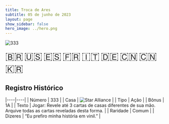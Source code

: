 ```yaml
---
title: Troca de Ares
subtitle: 05 de junho de 2023
layout: page
show_sidebar: false
hero_image: ../hero.png
---
```


![333](https://mastervault-storage-prod.s3.amazonaws.com/media/card_front/pt/600_333_ddf262085631_pt.png)

<span title="Português" style="font-size: 32px;cursor: pointer;" onclick="javascript:document.querySelector('img[alt=\'333\']').src=document.querySelector('img[alt=\'333\']').src.replace(/card_front\/[^/]+/, 'card_front/pt').replace(/_[^/.0-9]+\.png/, '_pt.png')">🇧🇷</span>
<span title="English" style="font-size: 32px;cursor: pointer;" onclick="javascript:document.querySelector('img[alt=\'333\']').src=document.querySelector('img[alt=\'333\']').src.replace(/card_front\/[^/]+/, 'card_front/en').replace(/_[^/.0-9]+\.png/, '_en.png')">🇺🇸</span>
<span title="Español" style="font-size: 32px;cursor: pointer;" onclick="javascript:document.querySelector('img[alt=\'333\']').src=document.querySelector('img[alt=\'333\']').src.replace(/card_front\/[^/]+/, 'card_front/es').replace(/_[^/.0-9]+\.png/, '_es.png')">🇪🇸</span>
<span title="Français" style="font-size: 32px;cursor: pointer;" onclick="javascript:document.querySelector('img[alt=\'333\']').src=document.querySelector('img[alt=\'333\']').src.replace(/card_front\/[^/]+/, 'card_front/fr').replace(/_[^/.0-9]+\.png/, '_fr.png')">🇫🇷</span>
<span title="Italiano" style="font-size: 32px;cursor: pointer;" onclick="javascript:document.querySelector('img[alt=\'333\']').src=document.querySelector('img[alt=\'333\']').src.replace(/card_front\/[^/]+/, 'card_front/it').replace(/_[^/.0-9]+\.png/, '_it.png')">🇮🇹</span>
<span title="Deutsche" style="font-size: 32px;cursor: pointer;" onclick="javascript:document.querySelector('img[alt=\'333\']').src=document.querySelector('img[alt=\'333\']').src.replace(/card_front\/[^/]+/, 'card_front/de').replace(/_[^/.0-9]+\.png/, '_de.png')">🇩🇪</span>
<span title="简体中文" style="font-size: 32px;cursor: pointer;" onclick="javascript:document.querySelector('img[alt=\'333\']').src=document.querySelector('img[alt=\'333\']').src.replace(/card_front\/[^/]+/, 'card_front/zh-hans').replace(/_[^/.0-9]+\.png/, '_zh-hans.png')">🇨🇳</span>
<span title="繁體中文" style="font-size: 32px;cursor: pointer;" onclick="javascript:document.querySelector('img[alt=\'333\']').src=document.querySelector('img[alt=\'333\']').src.replace(/card_front\/[^/]+/, 'card_front/zh-hant').replace(/_[^/.0-9]+\.png/, '_zh-hant.png')">🇨🇳</span>
<span title="한국어" style="font-size: 32px;cursor: pointer;" onclick="javascript:document.querySelector('img[alt=\'333\']').src=document.querySelector('img[alt=\'333\']').src.replace(/card_front\/[^/]+/, 'card_front/ko').replace(/_[^/.0-9]+\.png/, '_ko.png')">🇰🇷</span>

## Registro Histórico

|----|----|
| Número | 333 |
| Casa | ![Star Alliance](https://archonarcana.com/images/thumb/7/7d/Star_Alliance.png/22px-Star_Alliance.png "Aliança Estelar") |
| Tipo | Ação |
| Bônus | 1A |
| Texto | Jogar: Revele até 3 cartas de casas diferentes de sua mão. Arquive todas as cartas reveladas desta forma. |
| Raridade | Comum |
| Dizeres | “Eu prefiro minha história em vinil.” |
